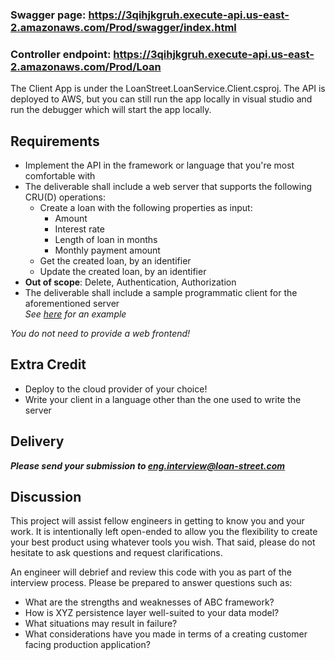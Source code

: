 
### Swagger page: https://3qihjkgruh.execute-api.us-east-2.amazonaws.com/Prod/swagger/index.html
### Controller endpoint: https://3qihjkgruh.execute-api.us-east-2.amazonaws.com/Prod/Loan

The Client App is under the LoanStreet.LoanService.Client.csproj.  The API is deployed to AWS, but you can still run the app locally in visual studio and run the debugger which will start the app locally.  

## Requirements
* Implement the API in the framework or language that you're most comfortable with
* The deliverable shall include a web server that supports the following CRU(D) operations:
    * Create a loan with the following properties as input:
        * Amount
        * Interest rate
        * Length of loan in months
        * Monthly payment amount
    * Get the created loan, by an identifier
    * Update the created loan, by an identifier
* **Out of scope**: Delete, Authentication, Authorization
* The deliverable shall include a sample programmatic client for the aforementioned server  
_See [here](https://github.com/PyGithub/PyGithub) for an example_

_You do not need to provide a web frontend!_

## Extra Credit
* Deploy to the cloud provider of your choice!
* Write your client in a language other than the one used to write the server

## Delivery
_**Please send your submission to eng.interview@loan-street.com**_
## Discussion

This project will assist fellow engineers in getting to know you and your work.
It is intentionally left open-ended to allow you the flexibility to create your
best product using whatever tools you wish.
That said, please do not hesitate to ask questions and request clarifications.

An engineer will debrief and review this code with you as part of the
interview process.  Please be prepared to answer questions such as:
* What are the strengths and weaknesses of ABC framework?
* How is XYZ persistence layer well-suited to your data model?
* What situations may result in failure?
* What considerations have you made in terms of a creating customer facing production application?